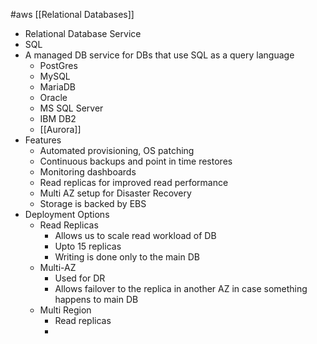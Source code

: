 #aws [[Relational Databases]]

* Relational Database Service
* SQL
* A managed DB service for DBs that use SQL as a query language
	* PostGres
	* MySQL
	* MariaDB
	* Oracle
	* MS SQL Server
	* IBM DB2
	* [[Aurora]]
* Features
	* Automated provisioning, OS patching
	* Continuous backups and point in time restores
	* Monitoring dashboards
	* Read replicas for improved read performance
	* Multi AZ setup for Disaster Recovery
	*  Storage is backed by EBS
* Deployment Options
	* Read Replicas
		* Allows us to scale read workload of DB
		* Upto 15 replicas
		* Writing is done only to the main DB
	* Multi-AZ
		* Used for DR
		* Allows failover to the replica in another AZ in case something happens to main DB
	* Multi Region
		* Read replicas
		* 
